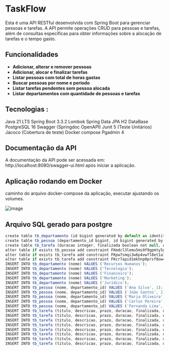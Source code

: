 # TaskFlow

Esta é uma API RESTful desenvolvida com Spring Boot para gerenciar pessoas e tarefas. A API permite operações CRUD para pessoas e tarefas, além de consultas específicas para obter informações sobre a alocação de tarefas e o tempo gasto.


## Funcionalidades

- **Adicionar, alterar e remover pessoas**
- **Adicionar, alocar e finalizar tarefas**
- **Listar pessoas com total de horas gastas**
- **Buscar pessoas por nome e período**
- **Listar tarefas pendentes sem pessoa alocada**
- **Listar departamentos com quantidade de pessoas e tarefas**


## Tecnologias : 
Java 21 LTS
Spring Boot  3.3.2 
Lombok
Spring Data JPA
H2 DataBase 
PostgreSQL 16
Swagger (Springdoc OpenAPI)
Junit 5 (Teste Unitários)
Jacoco (Cobertura de teste)
Docker compose 
Pgadmin 4


## Documentação da API
A documentação da API pode ser acessada em: http://localhost:8080/swagger-ui.html após iniciar a aplicação.

## Aplicação rodando em Docker

caminho do arquivo docker-compose da aplicação, executar ajustando os volumes. 

![image](https://github.com/user-attachments/assets/7b849639-c12e-49bc-a397-2e37844b5850)

## Arquivo SQL gerado para postgre

```js 
create table tb_departamento (id bigint generated by default as identity, nome varchar(255), primary key (id));
create table tb_pessoa (departamento_id bigint, id bigint generated by default as identity, nome varchar(255), primary key (id));
create table tb_tarefa (duracao integer, finalizada boolean not null, departamento_id bigint, id bigint generated by default as identity, pessoa_id bigint, prazo TIMESTAMP WITHOUT TIME ZONE, descricao TEXT, titulo varchar(255), primary key (id));
alter table if exists tb_pessoa add constraint FKmdcl3lemu5ms9f9gpmty5gs8e foreign key (departamento_id) references tb_departamento;
alter table if exists tb_tarefa add constraint FKpw7smqi3w6p4vwfl8et1a1gop foreign key (departamento_id) references tb_departamento;
alter table if exists tb_tarefa add constraint FKcr7apid1mkhnp0prsf8ow4h5p foreign key (pessoa_id) references tb_pessoa;
INSERT INTO tb_departamento (nome) VALUES ('Recursos Humanos');
INSERT INTO tb_departamento (nome) VALUES ('Tecnologia');
INSERT INTO tb_departamento (nome) VALUES ('Financeiro');
INSERT INTO tb_departamento (nome) VALUES ('Marketing');
INSERT INTO tb_departamento (nome) VALUES ('Jurídico');
INSERT INTO tb_pessoa (nome, departamento_id) VALUES ('Ana Silva', 1);
INSERT INTO tb_pessoa (nome, departamento_id) VALUES ('João Santos', 2);
INSERT INTO tb_pessoa (nome, departamento_id) VALUES ('Maria Oliveira', 3);
INSERT INTO tb_pessoa (nome, departamento_id) VALUES ('Carlos Pereira', 4);
INSERT INTO tb_pessoa (nome, departamento_id) VALUES ('Fernanda Lima', 5);
INSERT INTO tb_tarefa (titulo, descricao, prazo, duracao, finalizada, departamento_id, pessoa_id) VALUES ('Recrutar novo funcionário', 'Recrutamento para a vaga de desenvolvedor', '2024-08-30 10:00:00', 100, true, 1, 1);
INSERT INTO tb_tarefa (titulo, descricao, prazo, duracao, finalizada, departamento_id, pessoa_id) VALUES ('Desenvolver nova funcionalidade', 'Implementar novo módulo no sistema', '2024-09-15 17:00:00', 120, true, 2, 2);
INSERT INTO tb_tarefa (titulo, descricao, prazo, duracao, finalizada, departamento_id, pessoa_id) VALUES ('Revisar relatórios financeiros', 'Analisar relatórios do último trimestre', '2024-08-25 15:00:00', 180, true, 3, 3);
INSERT INTO tb_tarefa (titulo, descricao, prazo, duracao, finalizada, departamento_id, pessoa_id) VALUES ('Campanha de marketing digital', 'Criar campanha para novo produto', '2024-09-10 12:00:00', 50, false, 3, 1);
INSERT INTO tb_tarefa (titulo, descricao, prazo, duracao, finalizada, departamento_id, pessoa_id) VALUES ('Atualização de contratos', 'Revisar e atualizar contratos legais', '2024-09-05 09:00:00', 40, false, 5, 1);
INSERT INTO tb_tarefa (titulo, descricao, prazo, duracao, finalizada, departamento_id, pessoa_id) VALUES ('Planejamento de projeto', 'Definir os requisitos e plano para o novo projeto', '2024-08-20 10:00:00', 0, false, 2, null);
INSERT INTO tb_tarefa (titulo, descricao, prazo, duracao, finalizada, departamento_id, pessoa_id) VALUES ('Revisão de procedimentos internos', 'Atualizar procedimentos internos da empresa', '2024-08-28 11:00:00', 0, false, 5, null);
INSERT INTO tb_tarefa (titulo, descricao, prazo, duracao, finalizada, departamento_id, pessoa_id) VALUES ('Treinamento de equipe', 'Realizar treinamento para a equipe de vendas', '2024-09-02 14:00:00', 0, false, 1, null);
```
